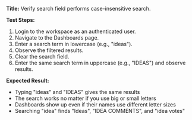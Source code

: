 **Title:** Verify search field performs case-insensitive search.

**Test Steps:**
1. Login to the workspace as an authenticated user.
2. Navigate to the Dashboards page.
3. Enter a search term in lowercase (e.g., "ideas").
4. Observe the filtered results.
5. Clear the search field.
6. Enter the same search term in uppercase (e.g., "IDEAS") and observe results.

**Expected Result:**
- Typing "ideas" and "IDEAS" gives the same results
- The search works no matter if you use big or small letters
- Dashboards show up even if their names use different letter sizes
- Searching "idea" finds "Ideas", "IDEA COMMENTS", and "idea votes"